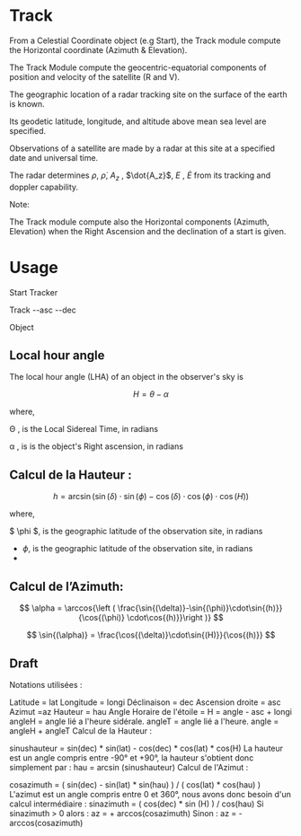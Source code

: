 
# Track

From a Celestial Coordinate object (e.g Start), the Track module compute the Horizontal coordinate (Azimuth & Elevation).

The Track Module compute the geocentric-equatorial components of position and velocity of the satellite (R and V).

The geographic location of a radar tracking site on the surface of the earth is known.

Its geodetic latitude, longitude, and altitude above mean sea level are specified.

Observations of a satellite are made by a radar at this site at a specified date and universal time.

The radar determines $\rho$, $\dot{\rho}$, $A_z$ , $\dot{A_z}$, $E$ , $\dot{E}$ from its tracking and doppler capability.

Note:

The Track module compute also the Horizontal components (Azimuth, Elevation) when the Right Ascension and the declination of a start is given.

# Usage

Start Tracker 

Track --asc --dec 

Object 

## Local hour angle 

The local hour angle (LHA) of an object in the observer's sky is

$$ H = \theta - \alpha$$

where,

&Theta; , is the Local Sidereal Time, in radians

&alpha; , is is the object's Right ascension, in radians


## Calcul de la Hauteur :

$$ h = \arcsin{\left(\sin{(\delta)} \cdot \sin{(\phi)} - \cos{(\delta)}\cdot \cos{(\phi)}\cdot \cos{(H)}\right )} $$

where,

$ \phi $, is the geographic latitude of the observation site, in radians

* $\phi$, is the geographic latitude of the observation site, in radians
* 
## Calcul de l’Azimuth:

$$ \alpha = \arccos{\left ( \frac{\sin{(\delta)}-\sin{(\phi)}\cdot\sin{(h)}}{\cos{(\phi)} \cdot\cos{(h)}}\right )} $$


$$ \sin{(\alpha)} =  \frac{\cos{(\delta)}\cdot\sin{(H)}}{\cos{(h)}} $$


## Draft

Notations utilisées :

Latitude = lat
Longitude = longi
Déclinaison = dec
Ascension droite = asc
Azimut =az
Hauteur = hau
Angle Horaire de l'étoile = H = angle - asc + longi
angleH = angle lié a l'heure sidérale.
angleT = angle lié a l'heure.
angle = angleH + angleT
Calcul de la Hauteur :

sinushauteur = sin(dec) * sin(lat) - cos(dec) * cos(lat) * cos(H)
La hauteur est un angle compris entre -90° et +90°, la hauteur s'obtient donc simplement par :
hau = arcsin (sinushauteur)
Calcul de l'Azimut :

cosazimuth = ( sin(dec) - sin(lat) * sin(hau) ) / ( cos(lat) * cos(hau) )
L'azimut est un angle compris entre 0 et 360°, nous avons donc besoin d'un calcul intermédiaire :
sinazimuth = ( cos(dec) * sin (H) ) / cos(hau)
Si sinazimuth > 0 alors :
az = + arccos(cosazimuth)
Sinon :
az = - arccos(cosazimuth)












